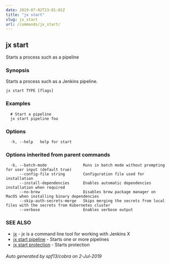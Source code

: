```yaml
---
date: 2019-07-02T23:01:01Z
title: "jx start"
slug: jx_start
url: /commands/jx_start/
---
```

## jx start

Starts a process such as a pipeline

### Synopsis

Starts a process such as a Jenkins pipeline.

```
jx start TYPE [flags]
```

### Examples

```
  # Start a pipeline
  jx start pipeline foo
```

### Options

```
  -h, --help   help for start
```

### Options inherited from parent commands

```
  -b, --batch-mode                Runs in batch mode without prompting for user input (default true)
      --config-file string        Configuration file used for installation
      --install-dependencies      Enables automatic dependencies installation when required
      --no-brew                   Disables brew package manager on MacOS when installing binary dependencies
      --skip-auth-secrets-merge   Skips merging the secrets from local files with the secrets from Kubernetes cluster
      --verbose                   Enables verbose output
```

### SEE ALSO

* [jx](/commands/jx/)	 - jx is a command line tool for working with Jenkins X
* [jx start pipeline](/commands/jx_start_pipeline/)	 - Starts one or more pipelines
* [jx start protection](/commands/jx_start_protection/)	 - Starts protection

###### Auto generated by spf13/cobra on 2-Jul-2019
